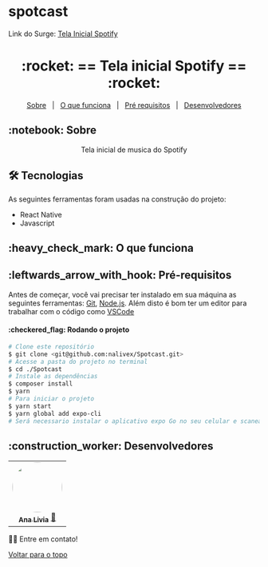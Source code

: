 # spotcast
Link do Surge: <a href="#">Tela Inicial Spotify</a>
<h1 align="center" id="top">:rocket: == Tela inicial Spotify == :rocket:</h1>

<p align="center">
  <a href="#sobre">Sobre</a> &#xa0; | &#xa0; 
  <a href="#funciona">O que funciona</a> &#xa0; | &#xa0;
  <a href="#requisitos">Pré requisitos</a> &#xa0; | &#xa0;
  <a href="#desenvolvedores">Desenvolvedores</a>
</p>

<h2 id="sobre">:notebook: Sobre </h2>

<p align="center">Tela inicial de musica do Spotify</p>

<h2 id="tecnologias"> 🛠 Tecnologias </h2>

As seguintes ferramentas foram usadas na construção do projeto:

* React Native
* Javascript

<h2 id="funciona">:heavy_check_mark: O que funciona</h2>

<h2 id="requisitos">:leftwards_arrow_with_hook: Pré-requisitos</h2>

Antes de começar, você vai precisar ter instalado em sua máquina as seguintes ferramentas:
[Git](https://git-scm.com), [Node.js](https://nodejs.org/en).
Além disto é bom ter um editor para trabalhar com o código como [VSCode](https://code.visualstudio.com/)

<h4>:checkered_flag: Rodando o projeto </h4>

```bash
# Clone este repositório
$ git clone <git@github.com:nalivex/Spotcast.git>
# Acesse a pasta do projeto no terminal
$ cd ./Spotcast
# Instale as dependências
$ composer install
$ yarn
# Para iniciar o projeto
$ yarn start
$ yarn global add expo-cli 
# Será necessario instalar o aplicativo expo Go no seu celular e scanear o qr code que aparece no terminal
```

<h2 id="desenvolvedores">:construction_worker: Desenvolvedores</h2>

<table> 
<tr>
 
<td align="center"><a href="https://github.com/nalivex"><img style="border-radius: 50%" src="https://user-images.githubusercontent.com/69721549/195907119-b6c4d992-2281-48f4-9b03-4b5a6569f371.jpeg" width="100px" alt=""/>
 <br />
 <sub><b>Ana Livia</b></sub></a> <a href="https://github.com/nalivex">🚀</a></td>
 
</tr>
  
</table>

👋🏽 Entre em contato!

<a href="#top">Voltar para o topo</a>

